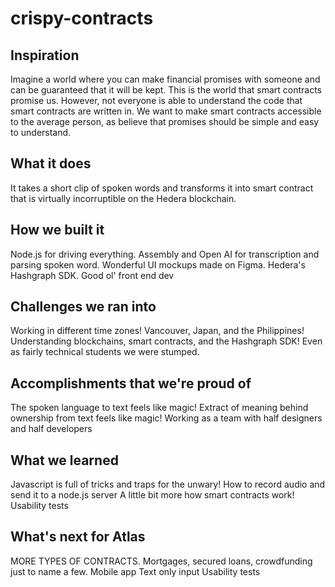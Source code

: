 # crispy-contracts
## Inspiration
Imagine a world where you can make financial promises with someone and can be guaranteed that it will be kept. This is the world that smart contracts promise us. However, not everyone is able to understand the code that smart contracts are written in. We want to make smart contracts accessible to the average person, as believe that promises should be simple and easy to understand.

## What it does
It takes a short clip of spoken words and transforms it into smart contract that is virtually incorruptible on the Hedera blockchain.

## How we built it
Node.js for driving everything.
Assembly and Open AI for transcription and parsing spoken word.
Wonderful UI mockups made on Figma.
Hedera's Hashgraph SDK.
Good ol' front end dev

## Challenges we ran into
Working in different time zones! Vancouver, Japan, and the Philippines! 
Understanding blockchains, smart contracts, and the Hashgraph SDK! Even as fairly technical students we were stumped.

## Accomplishments that we're proud of
The spoken language to text feels like magic!
Extract of meaning behind ownership from text feels like magic!
Working as a team with half designers and half developers

## What we learned
Javascript is full of tricks and traps for the unwary!
How to record audio and send it to a node.js server
A little bit more how smart contracts work!
Usability tests

## What's next for Atlas
MORE TYPES OF CONTRACTS. Mortgages, secured loans, crowdfunding just to name a few.
Mobile app
Text only input
Usability tests
